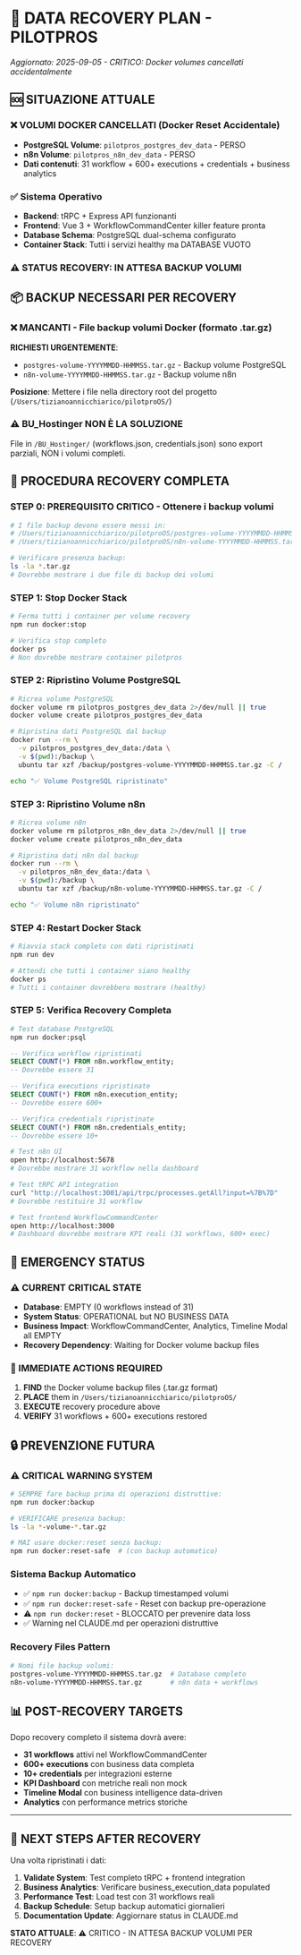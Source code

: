 # 🔴 DATA RECOVERY PLAN - PILOTPROS
*Aggiornato: 2025-09-05 - CRITICO: Docker volumes cancellati accidentalmente*

## 🆘 SITUAZIONE ATTUALE

### ❌ VOLUMI DOCKER CANCELLATI (Docker Reset Accidentale)
- **PostgreSQL Volume**: `pilotpros_postgres_dev_data` - PERSO
- **n8n Volume**: `pilotpros_n8n_dev_data` - PERSO
- **Dati contenuti**: 31 workflow + 600+ executions + credentials + business analytics

### ✅ Sistema Operativo
- **Backend**: tRPC + Express API funzionanti
- **Frontend**: Vue 3 + WorkflowCommandCenter killer feature pronta
- **Database Schema**: PostgreSQL dual-schema configurato
- **Container Stack**: Tutti i servizi healthy ma DATABASE VUOTO

### ⚠️ STATUS RECOVERY: IN ATTESA BACKUP VOLUMI

## 📦 BACKUP NECESSARI PER RECOVERY

### ❌ MANCANTI - File backup volumi Docker (formato .tar.gz)
**RICHIESTI URGENTEMENTE**:
- `postgres-volume-YYYYMMDD-HHMMSS.tar.gz` - Backup volume PostgreSQL
- `n8n-volume-YYYYMMDD-HHMMSS.tar.gz` - Backup volume n8n

**Posizione**: Mettere i file nella directory root del progetto (`/Users/tizianoannicchiarico/pilotproOS/`)

### ⚠️ BU_Hostinger NON È LA SOLUZIONE
File in `/BU_Hostinger/` (workflows.json, credentials.json) sono export parziali, NON i volumi completi.

## 🔄 PROCEDURA RECOVERY COMPLETA

### STEP 0: PREREQUISITO CRITICO - Ottenere i backup volumi
```bash
# I file backup devono essere messi in:
# /Users/tizianoannicchiarico/pilotproOS/postgres-volume-YYYYMMDD-HHMMSS.tar.gz
# /Users/tizianoannicchiarico/pilotproOS/n8n-volume-YYYYMMDD-HHMMSS.tar.gz

# Verificare presenza backup:
ls -la *.tar.gz
# Dovrebbe mostrare i due file di backup dei volumi
```

### STEP 1: Stop Docker Stack
```bash
# Ferma tutti i container per volume recovery
npm run docker:stop

# Verifica stop completo
docker ps
# Non dovrebbe mostrare container pilotpros
```

### STEP 2: Ripristino Volume PostgreSQL
```bash
# Ricrea volume PostgreSQL
docker volume rm pilotpros_postgres_dev_data 2>/dev/null || true
docker volume create pilotpros_postgres_dev_data

# Ripristina dati PostgreSQL dal backup
docker run --rm \
  -v pilotpros_postgres_dev_data:/data \
  -v $(pwd):/backup \
  ubuntu tar xzf /backup/postgres-volume-YYYYMMDD-HHMMSS.tar.gz -C /

echo "✅ Volume PostgreSQL ripristinato"
```

### STEP 3: Ripristino Volume n8n  
```bash
# Ricrea volume n8n
docker volume rm pilotpros_n8n_dev_data 2>/dev/null || true
docker volume create pilotpros_n8n_dev_data

# Ripristina dati n8n dal backup
docker run --rm \
  -v pilotpros_n8n_dev_data:/data \
  -v $(pwd):/backup \
  ubuntu tar xzf /backup/n8n-volume-YYYYMMDD-HHMMSS.tar.gz -C /

echo "✅ Volume n8n ripristinato"
```

### STEP 4: Restart Docker Stack
```bash
# Riavvia stack completo con dati ripristinati
npm run dev

# Attendi che tutti i container siano healthy
docker ps
# Tutti i container dovrebbero mostrare (healthy)
```

### STEP 5: Verifica Recovery Completa
```bash
# Test database PostgreSQL
npm run docker:psql
```
```sql
-- Verifica workflow ripristinati
SELECT COUNT(*) FROM n8n.workflow_entity;  
-- Dovrebbe essere 31

-- Verifica executions ripristinate  
SELECT COUNT(*) FROM n8n.execution_entity; 
-- Dovrebbe essere 600+

-- Verifica credentials ripristinate
SELECT COUNT(*) FROM n8n.credentials_entity;
-- Dovrebbe essere 10+
```

```bash
# Test n8n UI
open http://localhost:5678
# Dovrebbe mostrare 31 workflow nella dashboard

# Test tRPC API integration
curl "http://localhost:3001/api/trpc/processes.getAll?input=%7B%7D"
# Dovrebbe restituire 31 workflow

# Test frontend WorkflowCommandCenter
open http://localhost:3000
# Dashboard dovrebbe mostrare KPI reali (31 workflows, 600+ exec)
```

## 🚨 EMERGENCY STATUS

### ⚠️ CURRENT CRITICAL STATE
- **Database**: EMPTY (0 workflows instead of 31)
- **System Status**: OPERATIONAL but NO BUSINESS DATA
- **Business Impact**: WorkflowCommandCenter, Analytics, Timeline Modal all EMPTY
- **Recovery Dependency**: Waiting for Docker volume backup files

### 🔴 IMMEDIATE ACTIONS REQUIRED
1. **FIND** the Docker volume backup files (.tar.gz format)
2. **PLACE** them in `/Users/tizianoannicchiarico/pilotproOS/`
3. **EXECUTE** recovery procedure above
4. **VERIFY** 31 workflows + 600+ executions restored

## 🔒 PREVENZIONE FUTURA

### ⚠️ CRITICAL WARNING SYSTEM
```bash
# SEMPRE fare backup prima di operazioni distruttive:
npm run docker:backup

# VERIFICARE presenza backup:
ls -la *-volume-*.tar.gz

# MAI usare docker:reset senza backup:
npm run docker:reset-safe  # (con backup automatico)
```

### Sistema Backup Automatico
- ✅ `npm run docker:backup` - Backup timestamped volumi
- ✅ `npm run docker:reset-safe` - Reset con backup pre-operazione
- ⚠️ `npm run docker:reset` - BLOCCATO per prevenire data loss
- ✅ Warning nel CLAUDE.md per operazioni distruttive

### Recovery Files Pattern
```bash
# Nomi file backup volumi:
postgres-volume-YYYYMMDD-HHMMSS.tar.gz  # Database completo
n8n-volume-YYYYMMDD-HHMMSS.tar.gz       # n8n data + workflows
```

## 📊 POST-RECOVERY TARGETS

Dopo recovery completo il sistema dovrà avere:
- **31 workflows** attivi nel WorkflowCommandCenter
- **600+ executions** con business data completa  
- **10+ credentials** per integrazioni esterne
- **KPI Dashboard** con metriche reali non mock
- **Timeline Modal** con business intelligence data-driven
- **Analytics** con performance metrics storiche

---

## 🎯 NEXT STEPS AFTER RECOVERY

Una volta ripristinati i dati:
1. **Validate System**: Test completo tRPC + frontend integration
2. **Business Analytics**: Verificare business_execution_data populated
3. **Performance Test**: Load test con 31 workflows reali  
4. **Backup Schedule**: Setup backup automatici giornalieri
5. **Documentation Update**: Aggiornare status in CLAUDE.md

**STATO ATTUALE**: ⚠️ CRITICO - IN ATTESA BACKUP VOLUMI PER RECOVERY